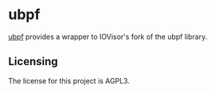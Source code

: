 # ubpf

[ubpf] provides a wrapper to IOVisor's fork of the ubpf library.


## Licensing

The license for this project is AGPL3.

[ubpf]: https://github.com/lemonrock/ubpf "ubpf GitHub page"
